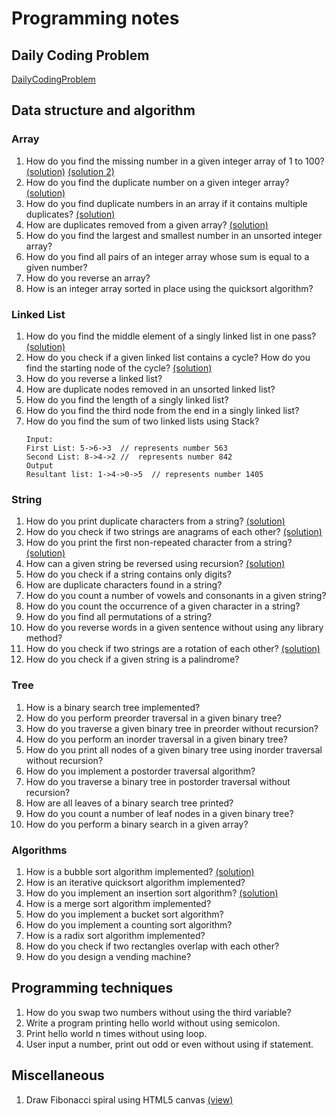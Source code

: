 # Programming notes

## Daily Coding Problem

[DailyCodingProblem](dailycodingproblem/)

## Data structure and algorithm

### Array

1. How do you find the missing number in a given integer array of 1 to 100? [(solution)](tchau/array/find_missing_element) [(solution 2)](nqvinh/array/find_missing_number/)
1. How do you find the duplicate number on a given integer array? [(solution)](nqvinh/array/find_duplicate_num_simple/)
1. How do you find duplicate numbers in an array if it contains multiple duplicates? [(solution)](nqvinh/array/find_multiple_duplicate/)
1. How are duplicates removed from a given array? [(solution)](nqvinh/array/delete_duplicate_member/)
1. How do you find the largest and smallest number in an unsorted integer array?
1. How do you find all pairs of an integer array whose sum is equal to a given number?
1. How do you reverse an array?
1. How is an integer array sorted in place using the quicksort algorithm?

### Linked List

1. How do you find the middle element of a singly linked list in one pass? [(solution)](nqvinh/linked_List/find_middle_element/)
1. How do you check if a given linked list contains a cycle? How do you find the starting node of the cycle? [(solution)](nqvinh/linked_List/find_cirle_and_starting_of_circle/)
1. How do you reverse a linked list?
1. How are duplicate nodes removed in an unsorted linked list?
1. How do you find the length of a singly linked list?
1. How do you find the third node from the end in a singly linked list?
1. How do you find the sum of two linked lists using Stack?
    ```
    Input:
    First List: 5->6->3  // represents number 563
    Second List: 8->4->2 //  represents number 842
    Output
    Resultant list: 1->4->0->5  // represents number 1405
    ```

### String

1. How do you print duplicate characters from a string? [(solution)](nqvinh/string/print_duplicate_char/)
1. How do you check if two strings are anagrams of each other? [(solution)](nqvinh/string/check_two_strings_are_anagram/)
1. How do you print the first non-repeated character from a string? [(solution)](nqvinh/string/print_first_non_repeated/)
1. How can a given string be reversed using recursion? [(solution)](nqvinh/string/reverse_string_using_recursion/)
1. How do you check if a string contains only digits?
1. How are duplicate characters found in a string?
1. How do you count a number of vowels and consonants in a given string?
1. How do you count the occurrence of a given character in a string?
1. How do you find all permutations of a string?
1. How do you reverse words in a given sentence without using any library method?
1. How do you check if two strings are a rotation of each other? [(solution)](nqvinh/string/two_strings_are_a_rotation_of_each_other/)
1. How do you check if a given string is a palindrome?

### Tree

1. How is a binary search tree implemented?
1. How do you perform preorder traversal in a given binary tree?
1. How do you traverse a given binary tree in preorder without recursion?
1. How do you perform an inorder traversal in a given binary tree?
1. How do you print all nodes of a given binary tree using inorder traversal without recursion?
1. How do you implement a postorder traversal algorithm?
1. How do you traverse a binary tree in postorder traversal without recursion?
1. How are all leaves of a binary search tree printed?
1. How do you count a number of leaf nodes in a given binary tree?
1. How do you perform a binary search in a given array?

### Algorithms

1. How is a bubble sort algorithm implemented? [(solution)](nqvinh/algorithms_sort/bubble_sort/)
1. How is an iterative quicksort algorithm implemented?
1. How do you implement an insertion sort algorithm? [(solution)](nqvinh/algorithms_sort/insert_sort/)
1. How is a merge sort algorithm implemented?
1. How do you implement a bucket sort algorithm?
1. How do you implement a counting sort algorithm?
1. How is a radix sort algorithm implemented?
1. How do you check if two rectangles overlap with each other?
1. How do you design a vending machine?

## Programming techniques

1. How do you swap two numbers without using the third variable?
1. Write a program printing hello world without using semicolon.
1. Print hello world n times without using loop.
1. User input a number, print out odd or even without using if statement.

## Miscellaneous

1. Draw Fibonacci spiral using HTML5 canvas [(view)](mxhan/fibo/fibo.html)
